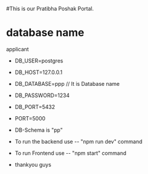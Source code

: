 #This is our Pratibha Poshak Portal.

# database name
applicant
- DB_USER=postgres
- DB_HOST=127.0.0.1
- DB_DATABASE=ppp // It is Database name
- DB_PASSWORD=1234
- DB_PORT=5432
- PORT=5000
- DB-Schema is "pp"


- To run the backend
	use -- "npm run dev" command

- To run Frontend
	use -- "npm start" command

- thankyou guys
	
